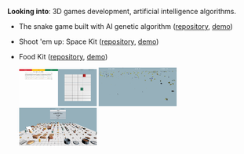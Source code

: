 <!--
**nrsharip/nrsharip** is a ✨ _special_ ✨ repository because its `README.md` (this file) appears on your GitHub profile.

Here are some ideas to get you started:

- 🔭 I’m currently working on ...
- 🌱 I’m currently learning ...
- 👯 I’m looking to collaborate on ...
- 🤔 I’m looking for help with ...
- 💬 Ask me about ...
- 📫 How to reach me: ...
- 😄 Pronouns: ...
- ⚡ Fun fact: ...
-->

**Looking into**: 3D games development, artificial intelligence algorithms.

- The snake game built with AI genetic algorithm ([repository](https://github.com/nrsharip/ai-genetic-algorithm-snake), [demo](https://nrsharip.github.io/ai-genetic-algorithm-snake/))
- Shoot 'em up: Space Kit ([repository](https://github.com/nrsharip/threejs-shmup), [demo](https://nrsharip.github.io/threejs-shmup/))
- Food Kit ([repository](https://github.com/nrsharip/threejs-food-kit), [demo](https://nrsharip.github.io/threejs-food-kit/))

  <img src="https://github.com/nrsharip/ai-genetic-algorithm-snake/blob/c3fb8c518062efed7904cc91dacd2f7929313de2/docs/run-compressed.gif?raw=true" width="33%">
  <img src="https://github.com/nrsharip/threejs-shmup/blob/4e6d3217161e500d7b873360f78eec2e2361620c/docs/run-compressed.gif?raw=true" width="33%">
  <img src="https://github.com/nrsharip/threejs-food-kit/blob/5d9498cedad3601af796b069213a4f5044ae2525/docs/run-compressed.gif?raw=true" width="33%">
